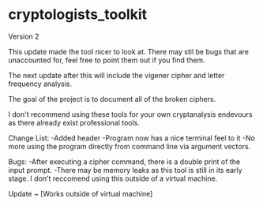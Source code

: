 # cryptologists_toolkit

Version 2

This update made the tool nicer to look at. 
There may stil be bugs that are unaccounted for, feel free to point them out if you find them.

The next update after this will include the vigener cipher and letter frequency analysis. 

The goal of the project is to document all of the broken ciphers. 

I don't recommend using these tools for your own cryptanalysis endevours as there already exist professional tools.

Change List:
	-Added header
	-Program now has a nice terminal feel to it
	-No more using the program directly from command line via argument vectors.

Bugs:
	-After executing a cipher command, there is a double print of the input prompt.
	-There may be memory leaks as this tool is still in its early stage. I don't reccomend using
		this outside of a virtual machine.
		
Update ~ [Works outside of virtual machine]
